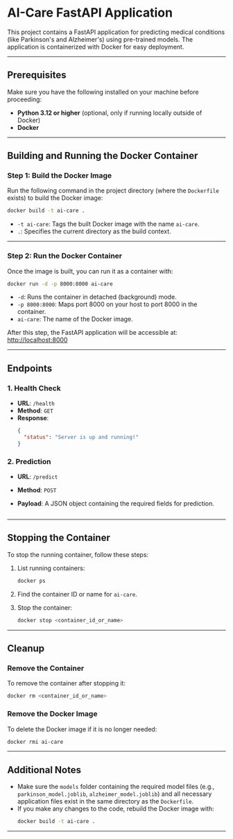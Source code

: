 # AI-Care FastAPI Application

This project contains a FastAPI application for predicting medical conditions (like Parkinson's and Alzheimer's) using pre-trained models. The application is containerized with Docker for easy deployment.

---

## Prerequisites

Make sure you have the following installed on your machine before proceeding:
- **Python 3.12 or higher** (optional, only if running locally outside of Docker)
- **Docker**

---

## Building and Running the Docker Container

### Step 1: Build the Docker Image
Run the following command in the project directory (where the `Dockerfile` exists) to build the Docker image:

```bash
docker build -t ai-care .
```

- `-t ai-care`: Tags the built Docker image with the name `ai-care`.
- `.`: Specifies the current directory as the build context.

---

### Step 2: Run the Docker Container
Once the image is built, you can run it as a container with:

```bash
docker run -d -p 8000:8000 ai-care
```

- `-d`: Runs the container in detached (background) mode.
- `-p 8000:8000`: Maps port 8000 on your host to port 8000 in the container.
- `ai-care`: The name of the Docker image.

After this step, the FastAPI application will be accessible at: [http://localhost:8000]()

---

## Endpoints

### 1. **Health Check**
- **URL**: `/health`
- **Method**: `GET`
- **Response**:
  ```json
  {
    "status": "Server is up and running!"
  }
  ```

### 2. **Prediction**
- **URL**: `/predict`
- **Method**: `POST`
- **Payload**: A JSON object containing the required fields for prediction.

    ```

---

## Stopping the Container

To stop the running container, follow these steps:

1. List running containers:
   ```bash
   docker ps
   ```

2. Find the container ID or name for `ai-care`.

3. Stop the container:
   ```bash
   docker stop <container_id_or_name>
   ```

---

## Cleanup

### Remove the Container
To remove the container after stopping it:
```bash
docker rm <container_id_or_name>
```

### Remove the Docker Image
To delete the Docker image if it is no longer needed:
```bash
docker rmi ai-care
```

---

## Additional Notes

- Make sure the `models` folder containing the required model files (e.g., `parkinson_model.joblib`, `alzheimer_model.joblib`) and all necessary application files exist in the same directory as the `Dockerfile`.
- If you make any changes to the code, rebuild the Docker image with:
  ```bash
  docker build -t ai-care .
  ```

---
